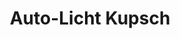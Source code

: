 ---
title: "Auto-Licht Kupsch"
url: /ruedersdorf-bei-berlin/auto-licht-kupsch/
shop: Autowerkstatt
---